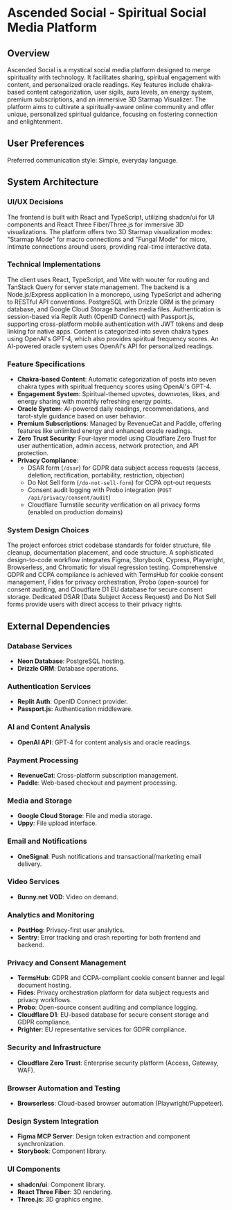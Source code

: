 # Ascended Social - Spiritual Social Media Platform

## Overview
Ascended Social is a mystical social media platform designed to merge spirituality with technology. It facilitates sharing, spiritual engagement with content, and personalized oracle readings. Key features include chakra-based content categorization, user sigils, aura levels, an energy system, premium subscriptions, and an immersive 3D Starmap Visualizer. The platform aims to cultivate a spiritually-aware online community and offer unique, personalized spiritual guidance, focusing on fostering connection and enlightenment.

## User Preferences
Preferred communication style: Simple, everyday language.

## System Architecture

### UI/UX Decisions
The frontend is built with React and TypeScript, utilizing shadcn/ui for UI components and React Three Fiber/Three.js for immersive 3D visualizations. The platform offers two 3D Starmap visualization modes: "Starmap Mode" for macro connections and "Fungal Mode" for micro, intimate connections around users, providing real-time interactive data.

### Technical Implementations
The client uses React, TypeScript, and Vite with wouter for routing and TanStack Query for server state management. The backend is a Node.js/Express application in a monorepo, using TypeScript and adhering to RESTful API conventions. PostgreSQL with Drizzle ORM is the primary database, and Google Cloud Storage handles media files. Authentication is session-based via Replit Auth (OpenID Connect) with Passport.js, supporting cross-platform mobile authentication with JWT tokens and deep linking for native apps. Content is categorized into seven chakra types using OpenAI's GPT-4, which also provides spiritual frequency scores. An AI-powered oracle system uses OpenAI's API for personalized readings.

### Feature Specifications
- **Chakra-based Content**: Automatic categorization of posts into seven chakra types with spiritual frequency scores using OpenAI's GPT-4.
- **Engagement System**: Spiritual-themed upvotes, downvotes, likes, and energy sharing with monthly refreshing energy points.
- **Oracle System**: AI-powered daily readings, recommendations, and tarot-style guidance based on user behavior.
- **Premium Subscriptions**: Managed by RevenueCat and Paddle, offering features like unlimited energy and enhanced oracle readings.
- **Zero Trust Security**: Four-layer model using Cloudflare Zero Trust for user authentication, admin access, network protection, and API protection.
- **Privacy Compliance**:
  - DSAR form (`/dsar`) for GDPR data subject access requests (access, deletion, rectification, portability, restriction, objection)
  - Do Not Sell form (`/do-not-sell-form`) for CCPA opt-out requests
  - Consent audit logging with Probo integration (`POST /api/privacy/consent/audit`)
  - Cloudflare Turnstile security verification on all privacy forms (enabled on production domains)

### System Design Choices
The project enforces strict codebase standards for folder structure, file cleanup, documentation placement, and code structure. A sophisticated design-to-code workflow integrates Figma, Storybook, Cypress, Playwright, Browserless, and Chromatic for visual regression testing. Comprehensive GDPR and CCPA compliance is achieved with TermsHub for cookie consent management, Fides for privacy orchestration, Probo (open-source) for consent auditing, and Cloudflare D1 EU database for secure consent storage. Dedicated DSAR (Data Subject Access Request) and Do Not Sell forms provide users with direct access to their privacy rights.

## External Dependencies

### Database Services
- **Neon Database**: PostgreSQL hosting.
- **Drizzle ORM**: Database operations.

### Authentication Services
- **Replit Auth**: OpenID Connect provider.
- **Passport.js**: Authentication middleware.

### AI and Content Analysis
- **OpenAI API**: GPT-4 for content analysis and oracle readings.

### Payment Processing
- **RevenueCat**: Cross-platform subscription management.
- **Paddle**: Web-based checkout and payment processing.

### Media and Storage
- **Google Cloud Storage**: File and media storage.
- **Uppy**: File upload interface.

### Email and Notifications
- **OneSignal**: Push notifications and transactional/marketing email delivery.

### Video Services
- **Bunny.net VOD**: Video on demand.

### Analytics and Monitoring
- **PostHog**: Privacy-first user analytics.
- **Sentry**: Error tracking and crash reporting for both frontend and backend.

### Privacy and Consent Management
- **TermsHub**: GDPR and CCPA-compliant cookie consent banner and legal document hosting.
- **Fides**: Privacy orchestration platform for data subject requests and privacy workflows.
- **Probo**: Open-source consent auditing and compliance logging.
- **Cloudflare D1**: EU-based database for secure consent storage and GDPR compliance.
- **Prighter**: EU representative services for GDPR compliance.

### Security and Infrastructure
- **Cloudflare Zero Trust**: Enterprise security platform (Access, Gateway, WAF).

### Browser Automation and Testing
- **Browserless**: Cloud-based browser automation (Playwright/Puppeteer).

### Design System Integration
- **Figma MCP Server**: Design token extraction and component synchronization.
- **Storybook**: Component library.

### UI Components
- **shadcn/ui**: Component library.
- **React Three Fiber**: 3D rendering.
- **Three.js**: 3D graphics engine.